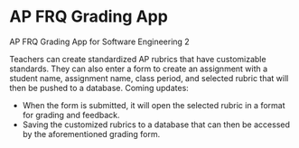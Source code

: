 # AP FRQ Grading App
AP FRQ Grading App for Software Engineering 2

Teachers can create standardized AP rubrics that have customizable standards. They can also enter a form to create an assignment with a student name, assignment name, class period, and selected rubric that will then be pushed to a database.
Coming updates:
- When the form is submitted, it will open the selected rubric in a format for grading and feedback.
- Saving the customized rubrics to a database that can then be accessed by the aforementioned grading form.
